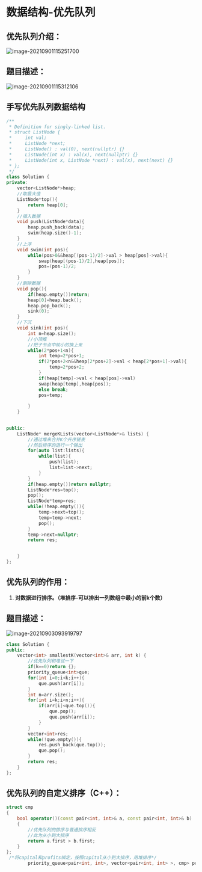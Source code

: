 # 数据结构-优先队列

## 优先队列介绍：

![image-20210901115251700](C:\Users\西安交通大学2193613091sxm\AppData\Roaming\Typora\typora-user-images\image-20210901115251700.png)

## 题目描述：

![image-20210901115312106](C:\Users\西安交通大学2193613091sxm\AppData\Roaming\Typora\typora-user-images\image-20210901115312106.png)

## 手写优先队列数据结构

```C++
/**
 * Definition for singly-linked list.
 * struct ListNode {
 *     int val;
 *     ListNode *next;
 *     ListNode() : val(0), next(nullptr) {}
 *     ListNode(int x) : val(x), next(nullptr) {}
 *     ListNode(int x, ListNode *next) : val(x), next(next) {}
 * };
 */
class Solution {
private:
    vector<ListNode*>heap;
    //取最大值
    ListNode*top(){
        return heap[0];
    }
    //插入数据
    void push(ListNode*data){
        heap.push_back(data);
        swim(heap.size()-1);
    }  
    //上浮
    void swim(int pos){
        while(pos>0&&heap[(pos-1)/2]->val > heap[pos]->val){
            swap(heap[(pos-1)/2],heap[pos]);
            pos=(pos-1)/2;
        }
    }  
    //删除数据
    void pop(){
        if(heap.empty())return;
        heap[0]=heap.back();
        heap.pop_back();
        sink(0);
    }
    //下沉
    void sink(int pos){
        int n=heap.size();
        //小顶推
        //把子节点中较小的换上来
        while(2*pos+1<n){
            int temp=2*pos+1;
            if(2*pos+2<n&&heap[2*pos+2]->val < heap[2*pos+1]->val){
                temp=2*pos+2;
            }
            if(heap[temp]->val < heap[pos]->val)
            swap(heap[temp],heap[pos]);
            else break;
            pos=temp;
            
        }
    }

      
public:
    ListNode* mergeKLists(vector<ListNode*>& lists) {
        //通过堆来合并K个升序链表
        //然后排序的进行一个输出
        for(auto list:lists){
            while(list){
                push(list);
                list=list->next;
            }
        }
        if(heap.empty())return nullptr;
        ListNode*res=top();
        pop();
        ListNode*temp=res;
        while(!heap.empty()){
            temp->next=top();
            temp=temp->next;
            pop();
        }
        temp->next=nullptr;
        return res;


    }
};
```

## 优先队列的作用：

1. **对数据进行排序。（堆排序-可以排出一列数组中最小的前k个数）**

## 题目描述：

![image-20210903093919797](C:\Users\西安交通大学2193613091sxm\AppData\Roaming\Typora\typora-user-images\image-20210903093919797.png)

```C++
class Solution {
public:
    vector<int> smallestK(vector<int>& arr, int k) {
        //优先队列和堆试一下
        if(k==0)return {};
        priority_queue<int>que;
        for(int i=0;i<k;i++){
            que.push(arr[i]);
        }
        int n=arr.size();
        for(int i=k;i<n;i++){
            if(arr[i]<que.top()){
                que.pop();
                que.push(arr[i]);
            }
        }
        vector<int>res;
        while(!que.empty()){
            res.push_back(que.top());
            que.pop();
        }
        return res;
    }
};
```

## 优先队列的自定义排序（C++）：

```c++
struct cmp
{
    bool operator()(const pair<int, int>& a, const pair<int, int>& b)
    {
        //优先队列的排序与普通排序相反
        //此为从小到大排序
        return a.first > b.first;
    }
};
 /*将capital和profits绑定，按照capital从小到大排序，用堆排序*/
        priority_queue<pair<int, int>, vector<pair<int, int> >, cmp> projects;
```

